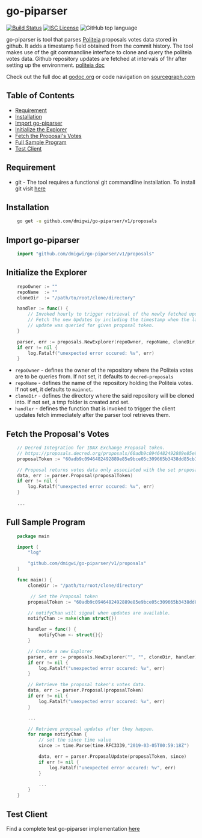 # go-piparser
[![Build Status](https://travis-ci.org/dmigwi/go-piparser.svg?branch=master)](https://travis-ci.org/dmigwi/go-piparser)
[![ISC License](https://img.shields.io/badge/license-ISC-blue.svg)](http://copyfree.org)
![GitHub top language](https://img.shields.io/github/languages/top/dmigwi/go-piparser.svg?color=green&style=popout)

go-piparser is tool that parses [Politeia](https://proposals.decred.org) proposals votes data stored in github.
It adds a timestamp field obtained from the commit history. The tool makes use of the git commandline interface to clone 
and query the politeia votes data. Github repository updates are fetched at intervals of 1hr after setting up the
environment. [politeia doc](https://docs.decred.org/advanced/navigating-politeia-data/#voting-and-comment-data)

Check out the full doc at [godoc.org](https://godoc.org/github.com/dmigwi/go-piparser/proposals) or code navigation on [sourcegraph.com](https://sourcegraph.com/github.com/dmigwi/go-piparser/-/blob/proposals/parser.go)


## Table of Contents

- [Requirement](#requirement)
- [Installation](#installation)
- [Import go-piparser](#import-go-piparser)
- [Initialize the Explorer](#initialize-the-explorer)
- [Fetch the Proposal's Votes](#fetch-the-proposal's-votes)
- [Full Sample Program](#full-sample-program)
- [Test Client](#test-client)


## Requirement

- git -  The tool requires a functional git commandline installation.
To install git visit [here](https://git-scm.com/book/en/v2/Getting-Started-Installing-Git)

## Installation

```bash
    go get -u github.com/dmigwi/go-piparser/v1/proposals
```

## Import go-piparser

```go
    import "github.com/dmigwi/go-piparser/v1/proposals"
```

## Initialize the Explorer

```go
    repoOwner := ""
    repoName  := ""
    cloneDir  := "/path/to/root/clone/directory"

    handler := func() {
		// Invoked hourly to trigger retrieval of the newly fetched updates.
		// Fetch the new Updates by including the timestamp when the last
		// update was queried for given proposal token.
	}

    parser, err := proposals.NewExplorer(repoOwner, repoName, cloneDir, handler)
    if err != nil {
		log.Fatalf("unexpected error occured: %v", err)
    }
```

- `repoOwner` - defines the owner of the repository where the Politeia votes are to be queries from. If not set, it defaults to `decred-proposals`
- `repoName` - defines the name of the repository holding the Politeia votes. If not set, it defaults to `mainnet`.
- `cloneDir` - defines the directory where the said repository will be cloned into. If not set, a tmp folder is created and set.
- `handler` - defines the function that is invoked to trigger the client updates fetch immediately after the parser tool retrieves them.
## Fetch the Proposal's Votes

```go
    // Decred Integration for IDAX Exchange Proposal token. 
    // https://proposals.decred.org/proposals/60adb9c0946482492889e85e9bce05c309665b3438dd85cb1a837df31fbf57fb
    proposalToken := "60adb9c0946482492889e85e9bce05c309665b3438dd85cb1a837df31fbf57fb"

    // Proposal returns votes data only associated with the set proposal token. 
    data, err := parser.Proposal(proposalToken)
	if err != nil {
		log.Fatalf("unexpected error occured: %v", err)
    }
    
    ...
```

## Full Sample Program

```go 
    package main

    import (
        "log"

        "github.com/dmigwi/go-piparser/v1/proposals"
    )

    func main() {
        cloneDir := "/path/to/root/clone/directory"

         // Set the Proposal token
        proposalToken := "60adb9c0946482492889e85e9bce05c309665b3438dd85cb1a837df31fbf57fb"

        // notifyChan will signal when updates are available.
        notifyChan := make(chan struct{})

        handler = func() {
            notifyChan <- struct{}{}
        }

        // Create a new Explorer
        parser, err := proposals.NewExplorer("", "", cloneDir, handler)
        if err != nil {
            log.Fatalf("unexpected error occured: %v", err)
        }

        // Retrieve the proposal token's votes data.
        data, err := parser.Proposal(proposalToken)
        if err != nil {
            log.Fatalf("unexpected error occured: %v", err)
        }

        ...

        // Retrieve proposal updates after they happen.
        for range notifyChan {
            // set the since time value
            since := time.Parse(time.RFC3339,"2019-03-05T00:59:18Z")

            data, err = parser.ProposalUpdate(proposalToken, since)
            if err != nil {
                log.Fatalf("unexpected error occured: %v", err)
            }

            ...
        }
    }

```

## Test Client

Find a complete test go-piparser implementation [here](https://github.com/dmigwi/go-piparser/tree/master/testutil)